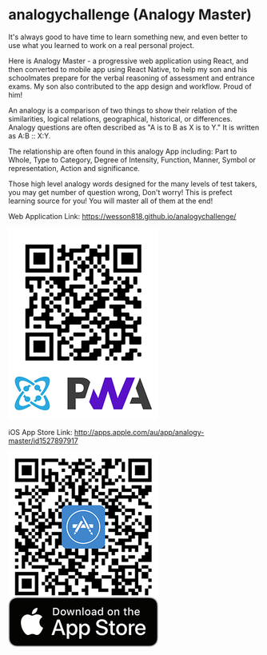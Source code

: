 # analogychallenge (Analogy Master)

It's always good to have time to learn something new, and even better to use what you learned to work on a real personal project.

Here is Analogy Master - a progressive web application using React, and then converted to mobile app using React Native, to help my son and his schoolmates prepare for the verbal reasoning of assessment and entrance exams. My son also contributed to the app design and workflow. Proud of him!

An analogy is a comparison of two things to show their relation of the similarities, logical relations, geographical, historical, or differences. Analogy questions are often described as "A is to B as X is to Y." It is written as A:B :: X:Y. 

The relationship are often found in this analogy App including: Part to Whole, Type to Category, Degree of Intensity, Function, Manner, Symbol or representation, Action and significance. 

Those high level analogy words designed for the many levels of test takers, you may get number of question wrong, Don't worry! This is prefect learning source for you! You will master all of them at the end! 

Web Application Link: https://wesson818.github.io/analogychallenge/

[![INSERT YOUR GRAPHIC HERE](https://github.com/wesson818/analogychallenge/blob/master/WebQRCode.png)]()

iOS App Store Link: http://apps.apple.com/au/app/analogy-master/id1527897917

[![INSERT YOUR GRAPHIC HERE](https://github.com/wesson818/analogychallenge/blob/master/iOSQRCode.png)]()
